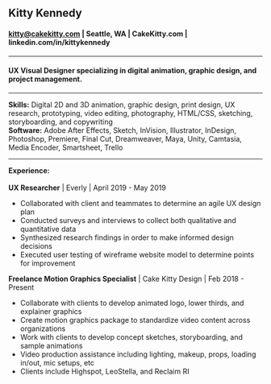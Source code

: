 ## Kitty Kennedy
#### kitty@cakekitty.com | Seattle, WA | CakeKitty.com | linkedin.com/in/kittykennedy
---
#### UX Visual Designer specializing in digital animation, graphic design, and project management.
---
**Skills:** Digital 2D and 3D animation, graphic design, print design, UX research, prototyping, video editing, photography, HTML/CSS, sketching, storyboarding, and copywriting  
**Software:** Adobe After Effects, Sketch, InVision, Illustrator, InDesign, Photoshop, Premiere, Final Cut, Dreamweaver, Maya, Unity, Camtasia, Media Encoder, Smartsheet, Trello  
***
**Experience:**  
&nbsp;  
**UX Researcher** | Everly | April 2019 - May 2019
* Collaborated with client and teammates to determine an agile UX design plan
* Conducted surveys and interviews to collect both qualitative and quantitative data
* Synthesized research findings in order to make informed design decisions
* Executed user testing of wireframe website model to determine points for improvement  


**Freelance Motion Graphics Specialist** | Cake Kitty Design | Feb 2018 - Present  


* Collaborate with clients to develop animated logo, lower thirds, and explainer graphics
* Create motion graphics package to standardize video content across organizations
* Work with clients to develop concept sketches, storyboarding, and sample animations
* Video production assistance including lighting, makeup, props, loading in/out, mic setups, etc
* Clients include Highspot, LeoStella, and Reclaim RI

